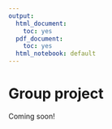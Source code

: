 ```yaml
---
output:
  html_document:
    toc: yes
  pdf_document:
    toc: yes
  html_notebook: default
---
```


# Group project

Coming soon!
